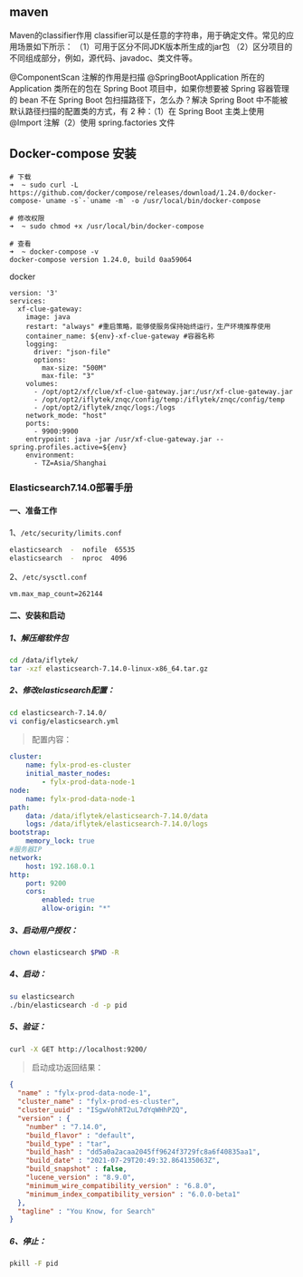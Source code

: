 ## maven

 Maven的classifier作用
classifier可以是任意的字符串，用于确定文件。常见的应用场景如下所示：
（1）可用于区分不同JDK版本所生成的jar包
（2）区分项目的不同组成部分，例如，源代码、javadoc、类文件等。



@ComponentScan 注解的作用是扫描 @SpringBootApplication 所在的 Application 类所在的包在 Spring Boot 项目中，如果你想要被 Spring 容器管理的 bean 不在 Spring Boot 包扫描路径下，怎么办？解决 Spring Boot 中不能被默认路径扫描的配置类的方式，有 2 种：（1）在 Spring Boot 主类上使用 @Import 注解（2）使用 spring.factories 文件

## Docker-compose 安装

```
# 下载
➜  ~ sudo curl -L https://github.com/docker/compose/releases/download/1.24.0/docker-compose-`uname -s`-`uname -m` -o /usr/local/bin/docker-compose

# 修改权限
➜  ~ sudo chmod +x /usr/local/bin/docker-compose

# 查看
➜  ~ docker-compose -v
docker-compose version 1.24.0, build 0aa59064
```

docker

```
version: '3'
services:
  xf-clue-gateway:
    image: java
    restart: "always" #重启策略，能够使服务保持始终运行，生产环境推荐使用
    container_name: ${env}-xf-clue-gateway #容器名称
    logging:
      driver: "json-file"
      options:
        max-size: "500M"
        max-file: "3"
    volumes:
      - /opt/opt2/xf/clue/xf-clue-gateway.jar:/usr/xf-clue-gateway.jar
      - /opt/opt2/iflytek/znqc/config/temp:/iflytek/znqc/config/temp
      - /opt/opt2/iflytek/znqc/logs:/logs
    network_mode: "host"
    ports:
      - 9900:9900
    entrypoint: java -jar /usr/xf-clue-gateway.jar --spring.profiles.active=${env}
    environment:
      - TZ=Asia/Shanghai
```

### Elasticsearch7.14.0部署手册

#### 一、准备工作

1、`/etc/security/limits.conf`

```sh
elasticsearch  -  nofile  65535
elasticsearch  -  nproc  4096
```

2、`/etc/sysctl.conf`

``` sh
vm.max_map_count=262144
```

#### 二、安装和启动

##### 1、解压缩软件包

```sh
cd /data/iflytek/
tar -xzf elasticsearch-7.14.0-linux-x86_64.tar.gz 
```

##### 2、修改elasticsearch配置：

```sh
cd elasticsearch-7.14.0/ 
vi config/elasticsearch.yml
```

>  配置内容：

``` yaml
cluster:
    name: fylx-prod-es-cluster
    initial_master_nodes:
        - fylx-prod-data-node-1
node:
    name: fylx-prod-data-node-1
path:
    data: /data/iflytek/elasticsearch-7.14.0/data
    logs: /data/iflytek/elasticsearch-7.14.0/logs
bootstrap:
    memory_lock: true
#服务器IP
network:
    host: 192.168.0.1
http:
    port: 9200
    cors:
        enabled: true 
        allow-origin: "*"    
```

##### 3、启动用户授权：

```sh
chown elasticsearch $PWD -R
```

##### 4、启动：

```sh
su elasticsearch
./bin/elasticsearch -d -p pid
```

##### 5、验证：

```sh
curl -X GET http://localhost:9200/
```

> 启动成功返回结果：

```json
{
  "name" : "fylx-prod-data-node-1",
  "cluster_name" : "fylx-prod-es-cluster",
  "cluster_uuid" : "ISgwVohRT2uL7dYqWHhPZQ",
  "version" : {
    "number" : "7.14.0",
    "build_flavor" : "default",
    "build_type" : "tar",
    "build_hash" : "dd5a0a2acaa2045ff9624f3729fc8a6f40835aa1",
    "build_date" : "2021-07-29T20:49:32.864135063Z",
    "build_snapshot" : false,
    "lucene_version" : "8.9.0",
    "minimum_wire_compatibility_version" : "6.8.0",
    "minimum_index_compatibility_version" : "6.0.0-beta1"
  },
  "tagline" : "You Know, for Search"
}
```

##### 6、停止：

``` sh
pkill -F pid

```